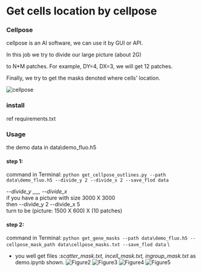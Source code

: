  # **Get cells location by cellpose**
 ### Cellpose
cellpose is an AI software, we can use it by GUI or API. 

In this job we try to divide our large picture (about 2G) 

to N*M patches. For example, DY=4, DX=3, we will get 12 patches.

Finally, we try to get the masks denoted where cells' location.

![cellpose](https://github.com/ChenYouyuan2020/get_cellpose_mask/edit/master/pictures/Figure%201.png)

### install
ref requirements.txt

### Usage
the demo data in data\demo_fluo.h5

#### **step 1:**

command in Terminal: `python get_cellpose_outlines.py --path data\demo_fluo.h5 --divide_y 2 --divide_x 2 --save_flod data`

*--divide_y ,,,,, --divide_x* \
if you have a picture with size 3000 X 3000 \
then --divide_y 2 --divide_x 5 \
turn to be (picture: 1500 X 600) X (10 patches)

#### **step 2:**

command in Terminal: `python get_gene_masks --path data\demo_fluo.h5 --cellpose_mask_path data\cellpose_masks.txt --save_flod data` \

* you well get files :*scatter_mask.txt, incell_mask.txt, ingroup_mask.txt* as demo.ipynb shown.
![Figure2](https://github.com/ChenYouyuan2020/get_cellpose_mask/edit/master/pictures/Figure%202.png)
![Figure3](https://github.com/ChenYouyuan2020/get_cellpose_mask/edit/master/pictures/Figure%203.png)
![Figure4](https://github.com/ChenYouyuan2020/get_cellpose_mask/edit/master/pictures/Figure%204.png)
![Figure5](https://github.com/ChenYouyuan2020/get_cellpose_mask/edit/master/pictures/Figure%205.png)
